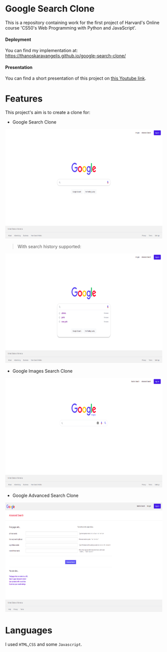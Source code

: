 # Google Search Clone
This is a repository containing work for the first project of Harvard's Online course 'CS50's Web Programming with Python and JavaScript'. 

#### Deployment
You can find my implementation at: https://thanoskaravangelis.github.io/google-search-clone/

#### Presentation
You can find a short presentation of this project on [this Youtube link](https://www.youtube.com/watch?v=7beTHQwn5Vw).

# Features
This project's aim is to create a clone for:
* Google Search Clone 

<p align="center">
  <img src="./media/searchmain.png" height="350px">
</p>

> With search history supported:

<p align="center">
  <img src="./media/hist.png" height="350px">
</p>

* Google Images Search Clone 

<p align="center">
  <img src="./media/imagesearch.png" height="350px">
</p> 

* Google Advanced Search Clone 

<p align="center">
  <img src="./media/advanced.png" height="350px">
</p>

# Languages
I used `HTML`,`CSS` and some `Javascript`. 


